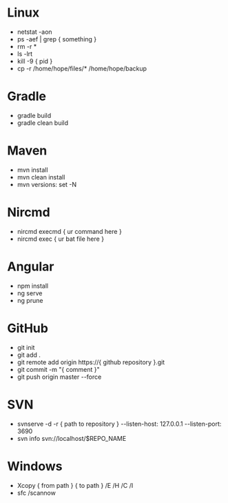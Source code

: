 # Linux
- netstat -aon
- ps -aef | grep { something }
- rm -r *
- ls -lrt
- kill -9 { pid }
- cp -r /home/hope/files/* /home/hope/backup

# Gradle
- gradle build
- gradle clean build

# Maven
- mvn install
- mvn clean install
- mvn versions: set -N

# Nircmd
- nircmd execmd { ur command here }
- nircmd exec { ur bat file here }

# Angular
- npm install
- ng serve
- ng prune

# GitHub
- git init
- git add .
- git remote add origin https://{ github repository }.git
- git commit -m "{ comment }"
- git push origin master --force

# SVN
- svnserve -d -r { path to repository } --listen-host: 127.0.0.1 --listen-port: 3690
- svn info svn://localhost/$REPO_NAME

# Windows
- Xcopy { from path } { to path } /E /H /C /I
- sfc /scannow
